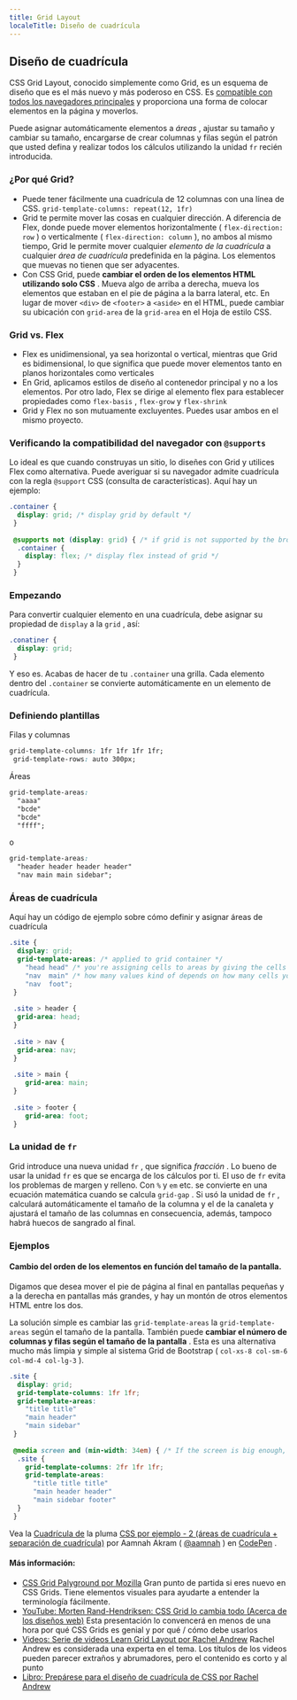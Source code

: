```yaml
---
title: Grid Layout
localeTitle: Diseño de cuadrícula
---
```

## Diseño de cuadrícula

CSS Grid Layout, conocido simplemente como Grid, es un esquema de diseño que es el más nuevo y más poderoso en CSS. Es [compatible con todos los navegadores principales](https://caniuse.com/#feat=css-grid) y proporciona una forma de colocar elementos en la página y moverlos.

Puede asignar automáticamente elementos a _áreas_ , ajustar su tamaño y cambiar su tamaño, encargarse de crear columnas y filas según el patrón que usted defina y realizar todos los cálculos utilizando la unidad `fr` recién introducida.

### ¿Por qué Grid?

*   Puede tener fácilmente una cuadrícula de 12 columnas con una línea de CSS. `grid-template-columns: repeat(12, 1fr)`
*   Grid te permite mover las cosas en cualquier dirección. A diferencia de Flex, donde puede mover elementos horizontalmente ( `flex-direction: row` ) o verticalmente ( `flex-direction: column` ), no ambos al mismo tiempo, Grid le permite mover cualquier _elemento de la cuadrícula_ a cualquier _área de cuadrícula_ predefinida en la página. Los elementos que muevas no tienen que ser adyacentes.
*   Con CSS Grid, puede **cambiar el orden de los elementos HTML utilizando solo CSS** . Mueva algo de arriba a derecha, mueva los elementos que estaban en el pie de página a la barra lateral, etc. En lugar de mover `<div>` de `<footer>` a `<aside>` en el HTML, puede cambiar su ubicación con `grid-area` de la `grid-area` en el Hoja de estilo CSS.

### Grid vs. Flex

*   Flex es unidimensional, ya sea horizontal o vertical, mientras que Grid es bidimensional, lo que significa que puede mover elementos tanto en planos horizontales como verticales
*   En Grid, aplicamos estilos de diseño al contenedor principal y no a los elementos. Por otro lado, Flex se dirige al elemento flex para establecer propiedades como `flex-basis` , `flex-grow` y `flex-shrink`
*   Grid y Flex no son mutuamente excluyentes. Puedes usar ambos en el mismo proyecto.

### Verificando la compatibilidad del navegador con `@supports`

Lo ideal es que cuando construyas un sitio, lo diseñes con Grid y utilices Flex como alternativa. Puede averiguar si su navegador admite cuadrícula con la regla `@support` CSS (consulta de características). Aquí hay un ejemplo:

```css
.container { 
  display: grid; /* display grid by default */ 
 } 
 
 @supports not (display: grid) { /* if grid is not supported by the browser */ 
  .container { 
    display: flex; /* display flex instead of grid */ 
  } 
 } 
```

### Empezando

Para convertir cualquier elemento en una cuadrícula, debe asignar su propiedad de `display` a la `grid` , así:

```css
.conatiner { 
  display: grid; 
 } 
```

Y eso es. Acabas de hacer de tu `.container` una grilla. Cada elemento dentro del `.container` se convierte automáticamente en un elemento de cuadrícula.

### Definiendo plantillas

Filas y columnas

```css
grid-template-columns: 1fr 1fr 1fr 1fr; 
 grid-template-rows: auto 300px; 
```

Áreas

```css
grid-template-areas: 
  "aaaa" 
  "bcde" 
  "bcde" 
  "ffff"; 
```

o

```css
grid-template-areas: 
  "header header header header" 
  "nav main main sidebar"; 
```

### Áreas de cuadrícula

Aquí hay un código de ejemplo sobre cómo definir y asignar áreas de cuadrícula

```css
.site { 
  display: grid; 
  grid-template-areas: /* applied to grid container */ 
    "head head" /* you're assigning cells to areas by giving the cells an area name */ 
    "nav  main" /* how many values kind of depends on how many cells you have in the grid */ 
    "nav  foot"; 
 } 
 
 .site > header { 
  grid-area: head; 
 } 
 
 .site > nav { 
  grid-area: nav; 
 } 
 
 .site > main { 
    grid-area: main; 
 } 
 
 .site > footer { 
    grid-area: foot; 
 } 
```

### La unidad de `fr`

Grid introduce una nueva unidad `fr` , que significa _fracción_ . Lo bueno de usar la unidad `fr` es que se encarga de los cálculos por ti. El uso de `fr` evita los problemas de margen y relleno. Con `%` y `em` etc. se convierte en una ecuación matemática cuando se calcula `grid-gap` . Si usó la unidad de `fr` , calculará automáticamente el tamaño de la columna y el de la canaleta y ajustará el tamaño de las columnas en consecuencia, además, tampoco habrá huecos de sangrado al final.

### Ejemplos

#### Cambio del orden de los elementos en función del tamaño de la pantalla.

Digamos que desea mover el pie de página al final en pantallas pequeñas y a la derecha en pantallas más grandes, y hay un montón de otros elementos HTML entre los dos.

La solución simple es cambiar las `grid-template-areas` la `grid-template-areas` según el tamaño de la pantalla. También puede **cambiar el número de columnas y filas según el tamaño de la pantalla** . Esta es una alternativa mucho más limpia y simple al sistema Grid de Bootstrap ( `col-xs-8 col-sm-6 col-md-4 col-lg-3` ).

```css
.site { 
  display: grid; 
  grid-template-columns: 1fr 1fr; 
  grid-template-areas: 
    "title title" 
    "main header" 
    "main sidebar" 
 } 
 
 @media screen and (min-width: 34em) { /* If the screen is big enough, use a different template for grid areas */ 
  .site { 
    grid-template-columns: 2fr 1fr 1fr; 
    grid-template-areas: 
      "title title title" 
      "main header header" 
      "main sidebar footer" 
  } 
 } 
```

Vea la [Cuadrícula de](https://codepen.io/aamnah/pen/RLVVoE/) la pluma [CSS por ejemplo - 2 (áreas de cuadrícula + separación de cuadrícula)](https://codepen.io/aamnah/pen/RLVVoE/) por Aamnah Akram ( [@aamnah](https://codepen.io/aamnah) ) en [CodePen](https://codepen.io) .

#### Más información:

*   [CSS Grid Palyground por Mozilla](https://mozilladevelopers.github.io/playground/) Gran punto de partida si eres nuevo en CSS Grids. Tiene elementos visuales para ayudarte a entender la terminología fácilmente.
*   [YouTube: Morten Rand-Hendriksen: CSS Grid lo cambia todo (Acerca de los diseños web)](https://www.youtube.com/watch?v=txZq7Laz7_4) Esta presentación lo convencerá en menos de una hora por qué CSS Grids es genial y por qué / cómo debe usarlos
*   [Videos: Serie de videos Learn Grid Layout por Rachel Andrew](https://gridbyexample.com/video/) Rachel Andrew es considerada una experta en el tema. Los títulos de los videos pueden parecer extraños y abrumadores, pero el contenido es corto y al punto
*   [Libro: Prepárese para el diseño de cuadrícula de CSS por Rachel Andrew](https://abookapart.com/products/get-ready-for-css-grid-layout)